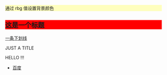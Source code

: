 <html>
  <head>
  </head>
  <body>
    <!--注释-->
    <p style="background-color:rgba(255,255,0,0.25)">通过 rbg 值设置背景颜色
    </p>
    <h2 style="background-color:red;">这是一个标题</h2>
    <u>一条下划线</u>
    <p> JUST A TITLE</p>
    <p>HELLO !!!</p>
    <ul>
      <li> <a href=www.baidu.com>百度</a> </li>
    </ul>
  </body>
</html>
